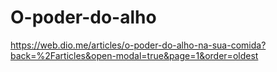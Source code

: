 # O-poder-do-alho

https://web.dio.me/articles/o-poder-do-alho-na-sua-comida?back=%2Farticles&open-modal=true&page=1&order=oldest
